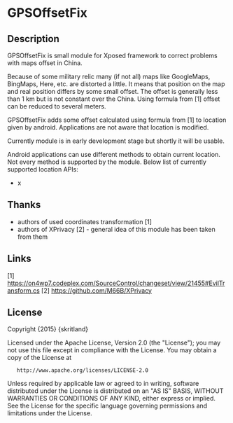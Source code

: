 GPSOffsetFix
============

Description
-------
GPSOffsetFix is small module for Xposed framework to correct problems with maps offset in China.

Because of some military relic many (if not all) maps like GoogleMaps, BingMaps, Here, etc. are distorted a little. It means that position on the map and real position differs by some small offset. The offset is generally less than 1 km but is not constant over the China. Using formula from [1] offset can be reduced to several meters.

GPSOffsetFix adds some offset calculated using formula from [1] to location given by android. Applications are not aware that location is modified.

Currently module is in early development stage but shortly it will be usable.

Android applications can use different methods to obtain current location. Not every method is supported by the module. Below list of currently supported location APIs:
- x



Thanks
------
- authors of used coordinates transformation [1]
- authors of XPrivacy [2] - general idea of this module has been taken from them

Links
-----
[1] https://on4wp7.codeplex.com/SourceControl/changeset/view/21455#EvilTransform.cs
[2] https://github.com/M66B/XPrivacy

License
-------
Copyright {2015} {skritland}

   Licensed under the Apache License, Version 2.0 (the "License");
   you may not use this file except in compliance with the License.
   You may obtain a copy of the License at

       http://www.apache.org/licenses/LICENSE-2.0

   Unless required by applicable law or agreed to in writing, software
   distributed under the License is distributed on an "AS IS" BASIS,
   WITHOUT WARRANTIES OR CONDITIONS OF ANY KIND, either express or implied.
   See the License for the specific language governing permissions and
   limitations under the License.